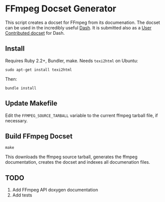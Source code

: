 # FFmpeg Docset Generator

This script creates a docset for FFmpeg from its documenation.
The docset can be used in the incredibly useful [Dash](https://kapeli.com/dash).
It is submitted also as a [User Contributed docset](https://github.com/Kapeli/Dash-User-Contributions) for Dash.

## Install

Requires Ruby 2.2+, Bundler, make. Needs `texi2html` on Ubuntu:
```
sudo apt-get install texi2html
```

Then:

```
bundle install
```

## Update Makefile

Edit the ``FFMPEG_SOURCE_TARBALL`` variable to the current ffmpeg tarball file, if necessary.

## Build FFmpeg Docset

```
make
```

This downloads the ffmpeg source tarball, generates the ffmpeg documentation, creates the docset
and indexes all documenation files.

## TODO

1. Add FFmpeg API doxygen documentation
1. Add tests
